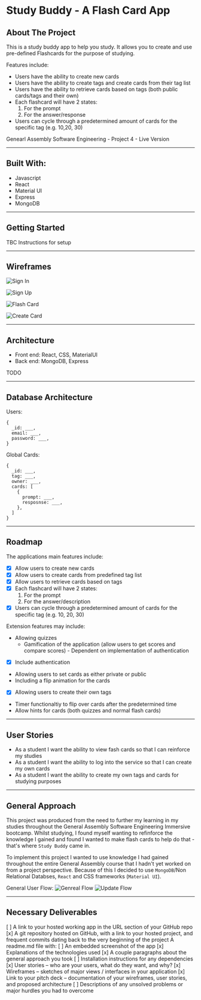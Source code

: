 # Study Buddy - A Flash Card App

## About The Project
This is a study buddy app to help you study. It allows you to create and use pre-defined Flashcards for the purpose of studying.

Features include:
* Users have the ability to create new cards
* Users have the ability to create tags and create cards from their tag list
* Users have the ability to retrieve cards based on tags (both public cards/tags and their own)
* Each flashcard will have 2 states:
  1. For the prompt
  2. For the answer/response
* Users can cycle through a predetermined amount of cards for the specific tag (e.g. 10,20, 30)

Genearl Assembly Software Engineering - Project 4 - Live Version

---

## Built With:
  * Javascript
  * React
  * Material UI
  * Express
  * MongoDB

---

## Getting Started
TBC Instructions for setup

---

## Wireframes

![Sign In](/assets/wireframe_sign-in.png)

![Sign Up](/assets//wireframe_sign-up.png)

![Flash Card](/assets/wireframe_flash-cards.png)

![Create Card](/assets/wireframe_create-card.png)


---
## Architecture
* Front end: React, CSS, MaterialUI
* Back end: MongoDB, Express

TODO

---

## Database Architecture
Users:
```
{
  _id: ___,
  email: ___,
  password: ___,
}
```

Global Cards:
```
{
  _id: ___,
  tag: ___,
  owner: ___,
  cards: [
    {
      prompt: ___,
      resposnse: ___,
    },
  ]
}
```
---

## Roadmap
The applications main features include:
- [x] Allow users to create new cards
- [x] Allow users to create cards from predefined tag list
- [x] Allow users to retrieve cards based on tags
- [x] Each flashcard will have 2 states:
  1. For the prompt
  2. For the answer/description
- [x] Users can cycle through a predetermined amount of cards for the specific tag (e.g. 10, 20, 30)

Extension features may include:
* Allowing quizzes
  * Gamification of the application (allow users to get scores and compare scores) - Dependent on implementation of authentication
- [x] Include authentication
* Allowing users to set cards as either private or public
* Including a flip animation for the cards
- [x] Allowing users to create their own tags
* Timer functionaltiy to flip over cards after the predetermined time
* Allow hints for cards (both quizzes and normal flash cards)

---
## User Stories
* As a student I want the ability to view fash cards so that I can reinforce my studies
* As a student I want the ability to log into the service so that I can create my own cards
* As a student I want the ability to create my own tags and cards for studying purposes

---
## General Approach
This project was produced from the need to further my learning in my studies throughout the General Assembly Software Engineering Immersive bootcamp. Whilst studying, I found myself wanting to refinforce the knowledge I gained and found I wanted to make flash cards to help do that - that's where `Study Buddy` came in.

To implement this project I wanted to use knowledge I had gained throughout the entire General Assembly course that I hadn't yet worked on from a project perspective. Because of this I decided to use `MongoDB`/Non Relational Databses, `React` and CSS frameworks (`Material UI`).

General User Flow:
![Genreal Flow](/assets/general-approach_basic-flow.png)
![Update Flow](/assets/general-approach_update-flow.png)



---

## Necessary Deliverables
[ ] A link to your hosted working app in the URL section of your GitHub repo
[x] A git repository hosted on GitHub, with a link to your hosted project, and frequent commits dating back to the very beginning of the project
A readme.md file with:
  [ ] An embedded screenshot of the app
  [x] Explanations of the technologies used
  [x] A couple paragraphs about the general approach you took
  [ ] Installation instructions for any dependencies
  [x] User stories – who are your users, what do they want, and why?
  [x] Wireframes – sketches of major views / interfaces in your application
  [x] Link to your pitch deck – documentation of your wireframes, user stories, and proposed architecture
  [ ] Descriptions of any unsolved problems or major hurdles you had to overcome